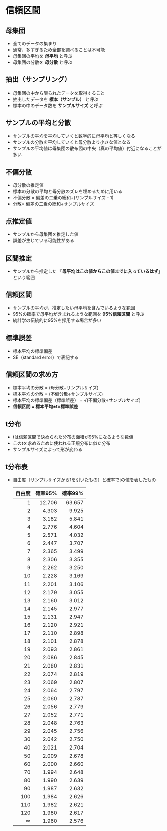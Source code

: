 # 信頼区間

## 母集団
* 全てのデータの集まり
* 通常、多すぎるため全部を調べることは不可能
* 母集団の平均を __母平均__ と呼ぶ
* 母集団の分散を __母分散__ と呼ぶ

## 抽出（サンプリング）
* 母集団の中から限られたデータを取得すること
* 抽出したデータを __標本（サンプル）__ と呼ぶ
* 標本の中のデータ数を __サンプルサイズ__ と呼ぶ

## サンプルの平均と分散
* サンプルの平均を平均していくと数学的に母平均と等しくなる
* サンプルの分散を平均していくと母分散より小さな値となる
* サンプルの平均値は母集団の散布図の中央（真の平均値）付近になることが多い

## 不偏分散
* 母分散の推定値
* 標本の分散の平均と母分散のズレを埋めるために用いる
* 不偏分散 = 偏差の二乗の総和÷(サンプルサイズ - 1)
* 分散= 偏差の二乗の総和÷サンプルサイズ

## 点推定値
* サンプルから母集団を推定した値
* 誤差が生じている可能性がある

## 区間推定
* サンプルから推定した __「母平均はこの値からこの値までに入っているはず」__ という範囲

## 信頼区間
* サンプルの平均が、推定したい母平均を含んでいるような範囲
* 95%の確率で母平均が含まれるような範囲を __95%信頼区間__ と呼ぶ
* 統計学の伝統的に95%を採用する場合が多い

## 標準誤差
* 標本平均の標準偏差
* SE（standard error）で表記する

## 信頼区間の求め方
* 標本平均の分散 = (母分散÷サンプルサイズ)
* 標本平均の分散 = (不偏分散÷サンプルサイズ)
* 標本平均の標準偏差（標準誤差） = √(不偏分散÷サンプルサイズ)
* __信頼区間 = 標本平均±t×標準誤差__

## t分布
* tは信頼区間で決められた分布の面積が95%になるような数値
* このtを求めるために使われる正規分布に似た分布
* サンプルサイズによって形が変わる

## t分布表
* 自由度（サンプルサイズから1を引いたもの）と確率でtの値を表したもの

  |自由度|確率95%|確率99%|
  |--:|--:|--:|
  |1|12.706|63.657|
  |2|4.303|9.925|
  |3|3.182|5.841|
  |4|2.776|4.604|
  |5|2.571|4.032|
  |6|2.447|3.707|
  |7|2.365|3.499|
  |8|2.306|3.355|
  |9|2.262|3.250|
  |10|2.228|3.169|
  |11|2.201|3.106|
  |12|2.179|3.055|
  |13|2.160|3.012|
  |14|2.145|2.977|
  |15|2.131|2.947|
  |16|2.120|2.921|
  |17|2.110|2.898|
  |18|2.101|2.878|
  |19|2.093|2.861|
  |20|2.086|2.845|
  |21|2.080|2.831|
  |22|2.074|2.819|
  |23|2.069|2.807|
  |24|2.064|2.797|
  |25|2.060|2.787|
  |26|2.056|2.779|
  |27|2.052|2.771|
  |28|2.048|2.763|
  |29|2.045|2.756|
  |30|2.042|2.750|
  |40|2.021|2.704|
  |50|2.009|2.678|
  |60|2.000|2.660|
  |70|1.994|2.648|
  |80|1.990|2.639|
  |90|1.987|2.632|
  |100|1.984|2.626|
  |110|1.982|2.621|
  |120|1.980|2.617|
  |∞|1.960|2.576|
